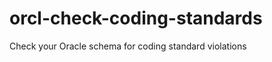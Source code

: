 orcl-check-coding-standards
===========================

Check your Oracle schema for coding standard violations
